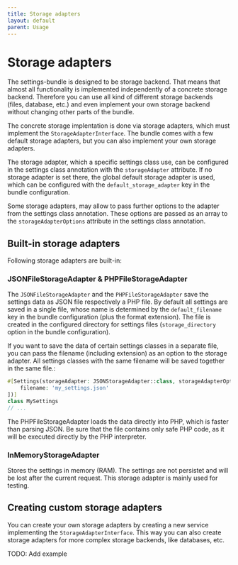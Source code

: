 ```yaml
---
title: Storage adapters
layout: default
parent: Usage
---
```


# Storage adapters

The settings-bundle is designed to be storage backend. That means that almost all functionality is implemented independently of a concrete storage backend. Therefore you can use all kind of different storage backends (files, database, etc.) and even implement your own storage backend without changing other parts of the bundle.

The concrete storage implentation is done via storage adapters, which must implement the `StorageAdapterInterface`. The bundle comes with a few default storage adapters, but you can also implement your own storage adapters.

The storage adapter, which a specific settings class use, can be configured in the settings class annotation with the `storageAdapter` attribute. If no storage adapter is set there, the global default storage adapter is used, which can be configured with the `default_storage_adapter` key in the bundle configuration.

Some storage adapters, may allow to pass further options to the adapter from the settings class annotation. These options are passed as an array to the `storageAdapterOptions` attribute in the settings class annotation.

## Built-in storage adapters

Following storage adapters are built-in:


### JSONFileStorageAdapter & PHPFileStorageAdapter

The `JSONFileStorageAdapter` and the `PHPFileStorageAdapter` save the settings data as JSON file respectively a PHP file. By default all settings are saved in a single file, whose name is determined by the `default_filename` key in the bundle configuration (plus the format extension). The file is created in the configured directory for settings files (`storage_directory` option in the bundle configuration).


If you want to save the data of certain settings classes in a separate file, you can pass the filename (including extension) as an option to the storage adapter. All settings classes with the same filename will be saved together in the same file.:
```php
#[Settings(storageAdapter: JSONStorageAdapter::class, storageAdapterOptions: [
    filename: 'my_settings.json'
])]
class MySettings
// ...
```

The PHPFileStorageAdapter loads the data directly into PHP, which is faster than parsing JSON. Be sure that the file contains only safe PHP code, as it will be executed directly by the PHP interpreter.

### InMemoryStorageAdapter

Stores the settings in memory (RAM). The settings are not persistet and will be lost after the current request. This storage adapter is mainly used for testing.


## Creating custom storage adapters

You can create your own storage adapters by creating a new service implementing the `StorageAdapterInterface`. This way you can also create storage adapters for more complex storage backends, like databases, etc.

TODO: Add example 